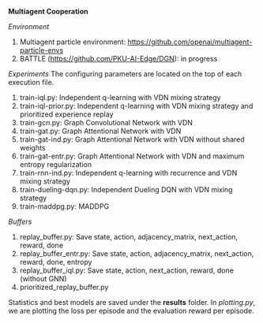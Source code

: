 **Multiagent Cooperation**

*Environment*
1. Multiagent particle environment: https://github.com/openai/multiagent-particle-envs
2. BATTLE (https://github.com/PKU-AI-Edge/DGN): in progress

*Experiments*
The configuring parameters are located on the top of each execution file. 
1. train-iql.py: Independent q-learning with VDN mixing strategy
2. train-iql-prior.py: Independent q-learning with VDN mixing strategy and prioritized experience replay
3. train-gcn.py: Graph Convolutional Network with VDN 
4. train-gat.py: Graph Attentional Network with VDN 
5. train-gat-ind.py: Graph Attentional Network with VDN without shared weights 
6. train-gat-entr.py: Graph Attentional Network with VDN and maximum entropy regularization
7. train-rnn-ind.py:  Independent q-learning with recurrence and VDN mixing strategy 
8. train-dueling-dqn.py: Independent Dueling DQN with VDN mixing strategy
9. train-maddpg.py: MADDPG

*Buffers*
1. replay_buffer.py: Save state, action, adjacency_matrix, next_action, reward, done
2. replay_buffer_entr.py: Save state, action, adjacency_matrix, next_action, reward, done, entropy
3. replay_buffer_iql.py: Save state, action, next_action, reward, done (without GNN)
4. prioritized_replay_buffer.py

Statistics and best models are saved under the **results** folder. In *plotting.py*, we are plotting the loss per episode and the evaluation reward per episode.

